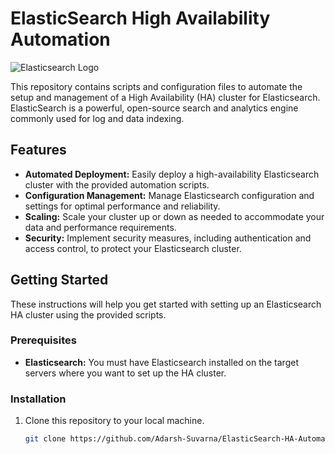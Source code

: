 # ElasticSearch High Availability Automation

![Elasticsearch Logo](https://www.elastic.co/guide/static/images/elastic-logo-200.png)

This repository contains scripts and configuration files to automate the setup and management of a High Availability (HA) cluster for Elasticsearch. ElasticSearch is a powerful, open-source search and analytics engine commonly used for log and data indexing.

## Features

- **Automated Deployment:** Easily deploy a high-availability Elasticsearch cluster with the provided automation scripts.
- **Configuration Management:** Manage Elasticsearch configuration and settings for optimal performance and reliability.
- **Scaling:** Scale your cluster up or down as needed to accommodate your data and performance requirements.
- **Security:** Implement security measures, including authentication and access control, to protect your Elasticsearch cluster.

## Getting Started

These instructions will help you get started with setting up an Elasticsearch HA cluster using the provided scripts.

### Prerequisites

- **Elasticsearch:** You must have Elasticsearch installed on the target servers where you want to set up the HA cluster.

### Installation

1. Clone this repository to your local machine.

   ```bash
   git clone https://github.com/Adarsh-Suvarna/ElasticSearch-HA-Automation.git
